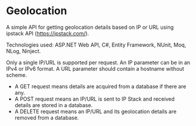 # Geolocation

A simple API for getting geolocation details based on IP or URL using ipstack API (https://ipstack.com/).

Technologies used: ASP.NET Web API, C#, Entity Framework, NUnit, Moq, NLog, Ninject.

Only a single IP/URL is supported per request.
An IP parameter can be in an IPv4 or IPv6 format.
A URL parameter should contain a hostname without scheme.

- A GET request means details are acquired from a database if there are any.
- A POST request means an IP/URL is sent to IP Stack and received details are stored in a database.
- A DELETE request means an IP/URL and its geolocation details are removed from a database.